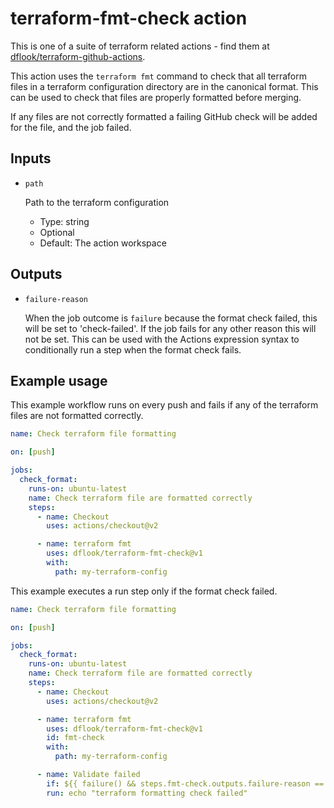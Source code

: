 # terraform-fmt-check action

This is one of a suite of terraform related actions - find them at [dflook/terraform-github-actions](https://github.com/dflook/terraform-github-actions).

This action uses the `terraform fmt` command to check that all terraform files in a terraform configuration directory are in the canonical format.
This can be used to check that files are properly formatted before merging.

If any files are not correctly formatted a failing GitHub check will be added for the file, and the job failed.

## Inputs

* `path`

  Path to the terraform configuration

  - Type: string
  - Optional
  - Default: The action workspace

## Outputs

* `failure-reason`

  When the job outcome is `failure` because the format check failed, this will be set to 'check-failed'.
  If the job fails for any other reason this will not be set.
  This can be used with the Actions expression syntax to conditionally run a step when the format check fails.

## Example usage

This example workflow runs on every push and fails if any of the
terraform files are not formatted correctly.

```yaml
name: Check terraform file formatting

on: [push]

jobs:
  check_format:
    runs-on: ubuntu-latest
    name: Check terraform file are formatted correctly
    steps:
      - name: Checkout
        uses: actions/checkout@v2

      - name: terraform fmt
        uses: dflook/terraform-fmt-check@v1
        with:
          path: my-terraform-config
```

This example executes a run step only if the format check failed.

```yaml
name: Check terraform file formatting

on: [push]

jobs:
  check_format:
    runs-on: ubuntu-latest
    name: Check terraform file are formatted correctly
    steps:
      - name: Checkout
        uses: actions/checkout@v2

      - name: terraform fmt
        uses: dflook/terraform-fmt-check@v1
        id: fmt-check
        with:
          path: my-terraform-config

      - name: Validate failed
        if: ${{ failure() && steps.fmt-check.outputs.failure-reason == 'check-failed' }}
        run: echo "terraform formatting check failed"
```

